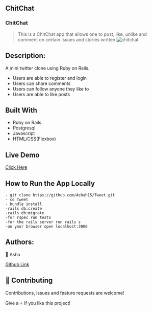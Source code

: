 ## ChitChat
### ChitChat
>This is a ChitChat app that allows one to post, like, unlike and comment on certain issues and stories written
![chitchat](https://user-images.githubusercontent.com/25789605/85013025-99044680-b16c-11ea-8bbd-8e760b630a64.png)

## Description:
A mini twitter clone using Ruby on Rails.
- Users are able to register and login
- Users can share comments
- Users can follow anyone they  like to
- Users are able to like posts

## Built With
- Ruby on Rails
- Postgresql
- Javascript
- HTML/CSS(Flexbox)

## Live Demo
[Click Here](https://asha-chat.herokuapp.com/signup)

## How to Run the App Locally
```
- git clone https://github.com/Ashah15/Tweet.git
- cd Tweet
- bundle install
-rails db:create
-rails db:migrate
-for rspec run tests
-for the rails server run rails s
-on your browser open localhost:3000

```
## Authors:
👤 Asha

[Github  Link](https://github.com/Ashah15)

## 🤝 Contributing
Contributions, issues and feature requests are welcome!


Give a ⭐️ if you like this project!
